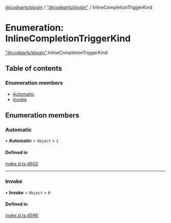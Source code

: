 [@codearts/plugin](../README.md) / ["@codearts/plugin"](../modules/_codearts_plugin_.md) / InlineCompletionTriggerKind

# Enumeration: InlineCompletionTriggerKind

["@codearts/plugin"](../modules/_codearts_plugin_.md).InlineCompletionTriggerKind

## Table of contents

### Enumeration members

- [Automatic](codearts_plugin_.InlineCompletionTriggerKind.md#automatic)
- [Invoke](codearts_plugin_.InlineCompletionTriggerKind.md#invoke)

## Enumeration members

### Automatic

• **Automatic** = `Object` = `1`

#### Defined in

[index.d.ts:4602](https://github.com/huaweicloud/cloudide-plugin-api/blob/203b986/index.d.ts#L4602)

___

### Invoke

• **Invoke** = `Object` = `0`

#### Defined in

[index.d.ts:4596](https://github.com/huaweicloud/cloudide-plugin-api/blob/203b986/index.d.ts#L4596)
